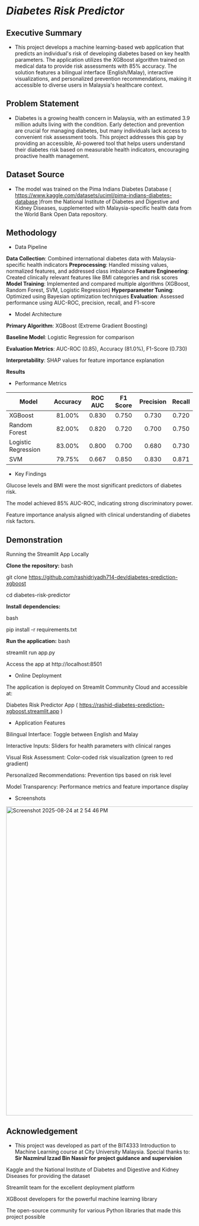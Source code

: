 ***<h1>Diabetes Risk Predictor</h1>***


**<h2>Executive Summary</h2>**

* This project develops a machine learning-based web application that predicts an individual's risk of developing diabetes based on key health parameters. The application utilizes the XGBoost algorithm trained on medical data to provide risk assessments with 85% accuracy. The solution features a bilingual interface (English/Malay), interactive visualizations, and personalized prevention recommendations, making it accessible to diverse users in Malaysia's healthcare context.



**<h2>Problem Statement</h2>**

* Diabetes is a growing health concern in Malaysia, with an estimated 3.9 million adults living with the condition. Early detection and prevention are crucial for managing diabetes, but many individuals lack access to convenient risk assessment tools. This project addresses this gap by providing an accessible, AI-powered tool that helps users understand their diabetes risk based on measurable health indicators, encouraging proactive health management.

**<h2>Dataset Source</h2>**

* The model was trained on the Pima Indians Diabetes Database ( https://www.kaggle.com/datasets/uciml/pima-indians-diabetes-database )from the National Institute of Diabetes and Digestive and Kidney Diseases, supplemented with Malaysia-specific health data from the World Bank Open Data repository.

**<h2>Methodology</h2>**

* Data Pipeline

**Data Collection**: Combined international diabetes data with Malaysia-specific health indicators
**Preprocessing**: Handled missing values, normalized features, and addressed class imbalance
**Feature Engineering**: Created clinically relevant features like BMI categories and risk scores
**Model Training**: Implemented and compared multiple algorithms (XGBoost, Random Forest, SVM, Logistic Regression)
**Hyperparameter Tuning**: Optimized using Bayesian optimization techniques
**Evaluation**: Assessed performance using AUC-ROC, precision, recall, and F1-score

* Model Architecture

**Primary Algorithm**: XGBoost (Extreme Gradient Boosting)

**Baseline Model**: Logistic Regression for comparison

**Evaluation Metrics**: AUC-ROC (0.85), Accuracy (81.0%), F1-Score (0.730)

**Interpretability**: SHAP values for feature importance explanation

**Results**

* Performance Metrics

| Model               | Accuracy | ROC AUC | F1 Score | Precision |  Recall |
| ------------------- | :------: | :-----: | :------: | :-------: | :-----: |
| XGBoost             |  81.00%  |  0.830  |   0.750  |   0.730   |  0.720  |
| Random Forest       |  82.00%  |  0.820  |   0.720  |   0.700   |  0.750  |
| Logistic Regression |  83.00%  |  0.800  |   0.700  |   0.680   |  0.730  |
| SVM                 |  79.75%  |  0.667  |   0.850  |  0.830    | 0.871   |




* Key Findings

Glucose levels and BMI were the most significant predictors of diabetes risk.

The model achieved 85% AUC-ROC, indicating strong discriminatory power.

Feature importance analysis aligned with clinical understanding of diabetes risk factors.

**<h2>Demonstration</h2>**

Running the Streamlit App Locally

**Clone the repository:**
bash

git clone https://github.com/rashidriyadh714-dev/diabetes-prediction-xgboost

cd diabetes-risk-predictor

**Install dependencies:**

bash

pip install -r requirements.txt

**Run the application:**
bash

streamlit run app.py

Access the app at http://localhost:8501

* Online Deployment

The application is deployed on Streamlit Community Cloud and accessible at:

Diabetes Risk Predictor App ( https://rashid-diabetes-prediction-xgboost.streamlit.app )

* Application Features

Bilingual Interface: Toggle between English and Malay

Interactive Inputs: Sliders for health parameters with clinical ranges

Visual Risk Assessment: Color-coded risk visualization (green to red gradient)

Personalized Recommendations: Prevention tips based on risk level

Model Transparency: Performance metrics and feature importance display

* Screenshots

<img width="1470" height="832" alt="Screenshot 2025-08-24 at 2 54 46 PM" src="https://github.com/user-attachments/assets/babd3f23-489f-47fe-bf21-56fc68caf35c" />


**<h2>Acknowledgement</h2>**

* This project was developed as part of the BIT4333 Introduction to Machine Learning course at City University Malaysia. Special thanks to:  **Sir Nazmirul Izzad Bin Nassir for project guidance and supervision**

Kaggle and the National Institute of Diabetes and Digestive and Kidney Diseases for providing the dataset

Streamlit team for the excellent deployment platform

XGBoost developers for the powerful machine learning library

The open-source community for various Python libraries that made this project possible






